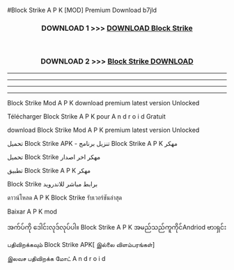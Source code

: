 #Block Strike  A P K [MOD] Premium Download b7jld



<div align="center">

<h3>DOWNLOAD 1 >>> <a href="https://teeasianyam.web.app?sq=Block Strike ">DOWNLOAD Block Strike  </a></h3><br>

<h3>DOWNLOAD 2 >>> <a href="https://teeasianyam.web.app?sq=Block Strike  ">Block Strike   DOWNLOAD </a></h3>

</div>


----------------------------------------------------------

----------------------------------------------------------

----------------------------------------------------------

----------------------------------------------------------


Block Strike   Mod A P K download premium latest version Unlocked

Télécharger Block Strike   A P K pour A n d r o i d Gratuit

download Block Strike   Mod A P K premium latest version Unlocked

تحميل Block Strike   APK - تنزيل برنامج Block Strike   A P K مهكر

تحميل Block Strike   مهكر اخر اصدار

تطبيق Block Strike   A P K مهكر

Block Strike   برابط مباشر للاندرويد

ดาวน์โหลด A P K Block Strike   รับเวอร์ชันล่าสุด

Baixar A P K mod

အက်ပ်ကို ဒေါင်းလုဒ်လုပ်ပါ။ Block Strike   A P K အမည်သည်ကူကိုင်Andriod ဗားရှင်း

பதிவிறக்கவும் Block Strike   APK[ இல்லை விளம்பரங்கள்] 
 
இலவச பதிவிறக்க மோட் A n d r o i d



